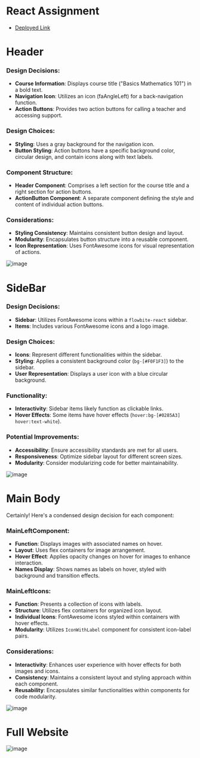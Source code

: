 # React Assignment


- [Deployed Link](https://frontend-assignment-react.netlify.app)

# Header

### Design Decisions:
- **Course Information**: Displays course title ("Basics Mathematics 101") in a bold text.
- **Navigation Icon**: Utilizes an icon (faAngleLeft) for a back-navigation function.
- **Action Buttons**: Provides two action buttons for calling a teacher and accessing support.
  
### Design Choices:
- **Styling**: Uses a gray background for the navigation icon.
- **Button Styling**: Action buttons have a specific background color, circular design, and contain icons along with text labels.

### Component Structure:
- **Header Component**: Comprises a left section for the course title and a right section for action buttons.
- **ActionButton Component**: A separate component defining the style and content of individual action buttons.

### Considerations:
- **Styling Consistency**: Maintains consistent button design and layout.
- **Modularity**: Encapsulates button structure into a reusable component.
- **Icon Representation**: Uses FontAwesome icons for visual representation of actions.


![image](https://github.com/himanshumalviya15/Frontend-Assignment/assets/76220055/409179bf-b1d4-4e68-ab18-1159dc7661a7)


# SideBar

### Design Decisions:
- **Sidebar**: Utilizes FontAwesome icons within a `flowbite-react` sidebar.
- **Items**: Includes various FontAwesome icons and a logo image.

### Design Choices:
- **Icons**: Represent different functionalities within the sidebar.
- **Styling**: Applies a consistent background color (`bg-[#F0F1F3]`) to the sidebar.
- **User Representation**: Displays a user icon with a blue circular background.

### Functionality:
- **Interactivity**: Sidebar items likely function as clickable links.
- **Hover Effects**: Some items have hover effects (`hover:bg-[#0285A3] hover:text-white`).

### Potential Improvements:
- **Accessibility**: Ensure accessibility standards are met for all users.
- **Responsiveness**: Optimize sidebar layout for different screen sizes.
- **Modularity**: Consider modularizing code for better maintainability.


![image](https://github.com/himanshumalviya15/Frontend-Assignment/assets/76220055/f3f4245a-d63e-4e69-b99d-c43dc3667d36)



# Main Body

Certainly! Here's a condensed design decision for each component:

### MainLeftComponent:
- **Function**: Displays images with associated names on hover.
- **Layout**: Uses flex containers for image arrangement.
- **Hover Effect**: Applies opacity changes on hover for images to enhance interaction.
- **Names Display**: Shows names as labels on hover, styled with background and transition effects.

### MainLeftIcons:
- **Function**: Presents a collection of icons with labels.
- **Structure**: Utilizes flex containers for organized icon layout.
- **Individual Icons**: FontAwesome icons styled within containers with hover effects.
- **Modularity**: Utilizes `IconWithLabel` component for consistent icon-label pairs.

### Considerations:
- **Interactivity**: Enhances user experience with hover effects for both images and icons.
- **Consistency**: Maintains a consistent layout and styling approach within each component.
- **Reusability**: Encapsulates similar functionalities within components for code modularity.


![image](https://github.com/himanshumalviya15/Frontend-Assignment/assets/76220055/ffc0277d-d240-40e6-9e47-77dafe335334)


# Full Website
![image](https://github.com/himanshumalviya15/Frontend-Assignment/assets/76220055/6da5d9c8-4a65-4d4b-952e-61cb7e30a5fc)

